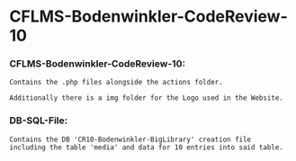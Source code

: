 # CFLMS-Bodenwinkler-CodeReview-10

### CFLMS-Bodenwinkler-CodeReview-10:
```
Contains the .php files alongside the actions folder.

Additionally there is a img folder for the Logo used in the Website.
```



### DB-SQL-File:
```
Contains the DB 'CR10-Bodenwinkler-BigLibrary' creation file 
including the table 'media' and data for 10 entries into said table.
```